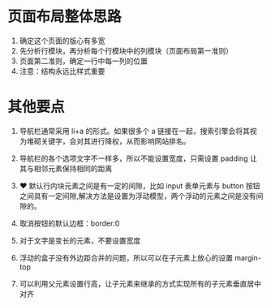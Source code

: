 # 页面布局整体思路

1. 确定这个页面的版心有多宽
2. 先分析行模块，再分析每个行模块中的列模块（页面布局第一准则）
3. 页面第二准则，确定一行中每一列的位置
4. 注意：结构永远比样式重要

# 其他要点

1. 导航栏通常采用 li+a 的形式。如果很多个 a 链接在一起，搜索引擎会将其视为堆砌关键字，会对其进行降权，从而影响网站排名。

2. 导航栏的各个选项文字不一样多，所以不能设置宽度，只需设置 padding 让其与相邻元素保持相同的距离

3. ❤ 默认行内块元素之间是有一定的间隙，比如 input 表单元素与 button 按钮之间具有一定间隙,解决方法是设置为浮动模型，两个浮动的元素之间是没有间隙的。

4. 取消按钮的默认边框：border:0

5. 对于文字是变长的元素，不要设置宽度

6. 浮动的盒子没有外边距合并的问题，所以可以在子元素上放心的设置 margin-top

7. 可以利用父元素设置行高，让子元素来继承的方式实现所有的子元素垂直居中对齐
